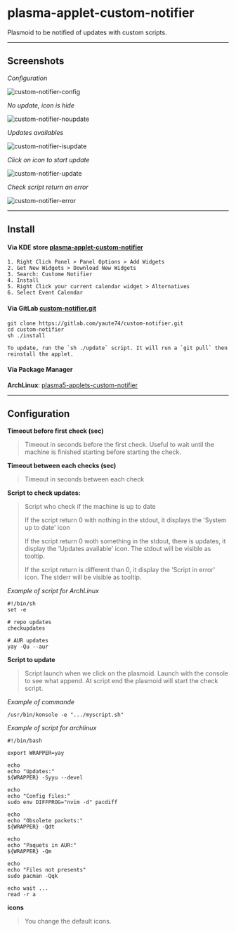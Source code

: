 # plasma-applet-custom-notifier

Plasmoid to be notified of updates with custom scripts.

----
## Screenshots

*Configuration*

![custom-notifier-config](/uploads/fafd3f9500765aeeb050ce1441047a59/custom-notifier-config.png)

*No update, icon is hide*

![custom-notifier-noupdate](/uploads/5ace0fdef58a990f2da26abd16aca22c/custom-notifier-noupdate.png)

*Updates availables*

![custom-notifier-isupdate](/uploads/2a68fbae7a2c2e2268f2862c2c5ff486/custom-notifier-isupdate.png)

*Click on icon to start update*

![custom-notifier-update](/uploads/7b14a8afb631972a73016d401d48ea64/custom-notifier-update.png)

*Check script return an error*

![custom-notifier-error](/uploads/3fbab0484f098680a9bc8a6dacd17042/custom-notifier-error.png)







----
## Install

#### Via KDE store [plasma-applet-custom-notifier](https://store.kde.org/p/xxx/)
	1. Right Click Panel > Panel Options > Add Widgets
	2. Get New Widgets > Download New Widgets
	3. Search: Custome Notifier
	4. Install
	5. Right Click your current calendar widget > Alternatives
	6. Select Event Calendar


#### Via GitLab [custom-notifier.git](https://gitlab.com/yaute74/custom-notifier.git)

	git clone https://gitlab.com/yaute74/custom-notifier.git
	cd custom-notifier
	sh ./install

	To update, run the `sh ./update` script. It will run a `git pull` then reinstall the applet.

#### Via Package Manager

**ArchLinux**: [plasma5-applets-custom-notifier](https://aur.archlinux.org/packages/plasma5-applets-custom-notifier)

----
## Configuration
**Timeout before first check (sec)**
> Timeout in seconds before the first check. Useful to wait until the machine is finished starting before starting the check.
    
**Timeout between each checks (sec)**
> Timeout in seconds between each check

**Script to check updates:**
> Script who check if the machine is up to date
>
>If the script return 0 with nothing in the stdout, it displays the 'System up to date' icon
>
>If the script return 0 woth something in the stdout, there is updates, it display the 'Updates available' icon. The stdout will be visible as tooltip.
>
>If the script return is different than 0, it display the 'Script in error' icon. The stderr will be visible as tooltip.

*Example of script for ArchLinux*

    #!/bin/sh
    set -e

    # repo updates
    checkupdates

    # AUR updates
    yay -Qu --aur

**Script to update**
> Script launch when we click on the plasmoid. Launch with the console to see what append. At script end the plasmoid will start the check script.

*Example of commande*

    /usr/bin/konsole -e ".../myscript.sh"

*Example of script for archlinux*

    #!/bin/bash

    export WRAPPER=yay

    echo
    echo "Updates:"
    ${WRAPPER} -Syyu --devel

    echo
    echo "Config files:"
    sudo env DIFFPROG="nvim -d" pacdiff

    echo
    echo "Obsolete packets:"
    ${WRAPPER} -Qdt

    echo
    echo "Paquets in AUR:"
    ${WRAPPER} -Qm

	echo
	echo "Files not presents"
	sudo pacman -Qqk

    echo wait ...
    read -r a



**icons**
>You change the default icons.
